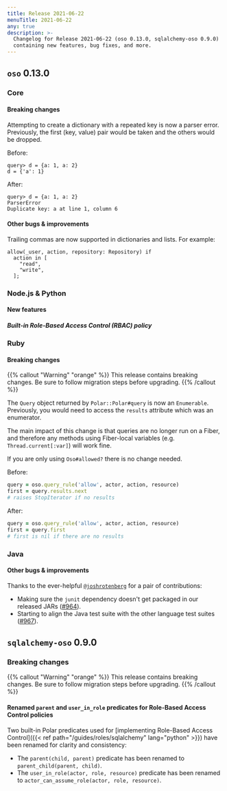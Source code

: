 ```yaml
---
title: Release 2021-06-22
menuTitle: 2021-06-22
any: true
description: >-
  Changelog for Release 2021-06-22 (oso 0.13.0, sqlalchemy-oso 0.9.0)
  containing new features, bug fixes, and more.
---
```


## `oso` 0.13.0

### Core

#### Breaking changes

Attempting to create a dictionary with a repeated key is now a parser error.
Previously, the first (key, value) pair would be taken and the others would be
dropped.

Before:

```polar
query> d = {a: 1, a: 2}
d = {'a': 1}
```

After:

```polar
query> d = {a: 1, a: 2}
ParserError
Duplicate key: a at line 1, column 6
```

#### Other bugs & improvements

Trailing commas are now supported in dictionaries and lists. For example:

```polar
allow(_user, action, repository: Repository) if
  action in [
    "read",
    "write",
  ];
```

### Node.js & Python

#### New features

##### Built-in Role-Based Access Control (RBAC) policy

<!-- TODO(gj): usual caveat about this being an experimental feature; talk to us
if you want to use it in prod. -->

<!-- TODO(gj): link to new docs -->

### Ruby

#### Breaking changes

{{% callout "Warning" "orange" %}}
  This release contains breaking changes. Be sure to follow migration steps
  before upgrading.
{{% /callout %}}

The `Query` object returned by `Polar::Polar#query` is now an `Enumerable`.
Previously, you would need to access the `results` attribute which was an
enumerator.

The main impact of this change is that queries are no longer run on a Fiber, and
therefore any methods using Fiber-local variables (e.g. `Thread.current[:var]`)
will work fine.

If you are only using `Oso#allowed?` there is no change needed.

Before:

```ruby
query = oso.query_rule('allow', actor, action, resource)
first = query.results.next
# raises StopIterator if no results
```

After:

```ruby
query = oso.query_rule('allow', actor, action, resource)
first = query.first
# first is nil if there are no results
```

### Java

#### Other bugs & improvements

Thanks to the ever-helpful [`@joshrotenberg`](https://github.com/joshrotenberg)
for a pair of contributions:

- Making sure the `junit` dependency doesn't get packaged in our released JARs
  ([#964](https://github.com/osohq/oso/pull/964)).
- Starting to align the Java test suite with the other language test suites
  ([#967](https://github.com/osohq/oso/pull/967)).

## `sqlalchemy-oso` 0.9.0

### Breaking changes

{{% callout "Warning" "orange" %}}
  This release contains breaking changes. Be sure to follow migration steps
  before upgrading.
{{% /callout %}}

#### Renamed `parent` and `user_in_role` predicates for Role-Based Access Control policies

Two built-in Polar predicates used for [implementing Role-Based Access
Control]({{< ref path="/guides/roles/sqlalchemy" lang="python" >}}) have been renamed for
clarity and consistency:

- The `parent(child, parent)` predicate has been renamed to
  `parent_child(parent, child)`.
- The `user_in_role(actor, role, resource)` predicate has been renamed to
  `actor_can_assume_role(actor, role, resource)`.
